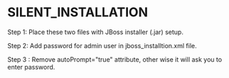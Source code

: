 <h1> SILENT_INSTALLATION </h1>
<p> Step 1: Place these two files with JBoss installer (.jar) setup.</p>
<p> Step 2: Add password for admin user in jboss_installtion.xml file.</p> 
<p> Step 3 : Remove autoPrompt="true" attribute, other wise it will ask you to enter password.</p>
